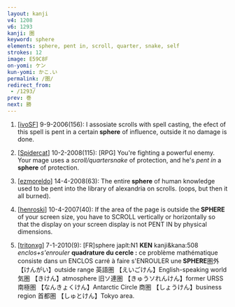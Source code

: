 ```yaml
---
layout: kanji
v4: 1208
v6: 1293
kanji: 圏
keyword: sphere
elements: sphere, pent in, scroll, quarter, snake, self
strokes: 12
image: E59C8F
on-yomi: ケン
kun-yomi: かこ.い
permalink: /圏/
redirect_from:
 - /1293/
prev: 巻
next: 勝
---
```


1) [<a href="http://kanji.koohii.com/profile/ivoSF">ivoSF</a>] 9-9-2006(156): I assosiate scrolls with spell casting, the efect of this spell is pent in a certain<strong> sphere</strong> of influence, outside it no damage is done.

2) [<a href="http://kanji.koohii.com/profile/Spidercat">Spidercat</a>] 10-2-2008(115): [RPG] You&#039;re fighting a powerful enemy. Your mage uses a <em>scroll/quartersnake</em> of protection, and he&#039;s <em>pent in</em> a<strong> sphere</strong> of protection.

3) [<a href="http://kanji.koohii.com/profile/ezmoreldo">ezmoreldo</a>] 14-4-2008(63): The entire<strong> sphere</strong> of human knowledge used to be pent into the library of alexandria on scrolls. (oops, but then it all burned).

4) [<a href="http://kanji.koohii.com/profile/henroski">henroski</a>] 10-4-2007(40): If the area of the page is outside the<strong> SPHERE</strong> of your screen size, you have to SCROLL vertically or horizontally so that the display on your screen display is not PENT IN by physical dimensions.

5) [<a href="http://kanji.koohii.com/profile/tritonxg">tritonxg</a>] 7-1-2010(9): [FR]sphere japlt:N1 <strong>KEN</strong> kanji&amp;kana:508 <em>enclos+s&#039;enrouler</em> <strong>quadrature du cercle :</strong> ce problème mathématique consiste dans un ENCLOS carré à faire s&#039;ENROULER une<strong> SPHERE</strong>圏外【けんがい】outside range 英語圏 【えいごけん】English-speaking world 気圏 【きけん】atmosphere 旧ソ連圏 【きゅうソれんけん】former URSS 南極圏 【なんきょくけん】Antarctic Circle 商圏 【しょうけん】business region 首都圏 【しゅとけん】Tokyo area.

